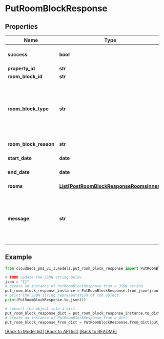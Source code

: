 # PutRoomBlockResponse


## Properties

Name | Type | Description | Notes
------------ | ------------- | ------------- | -------------
**success** | **bool** | Returns if the request could be completed | [optional] 
**property_id** | **str** | Property ID | [optional] 
**room_block_id** | **str** | Room block ID | [optional] 
**room_block_type** | **str** | Room block type. ‘blocked’ - Room block. ‘out_of_service’ - Out of service block. &#39;courtesy_hold&#39; - Courtesy hold. | [optional] 
**room_block_reason** | **str** | Room block reason | [optional] 
**start_date** | **date** | Room block start date | [optional] 
**end_date** | **date** | Room block end date | [optional] 
**rooms** | [**List[PostRoomBlockResponseRoomsInner]**](PostRoomBlockResponseRoomsInner.md) | All rooms for room block | [optional] 
**message** | **str** | To be used in case any error occurs (if success &#x3D; false).  If success &#x3D; true, it does not exist. | [optional] 

## Example

```python
from cloudbeds_pms_v1_3.models.put_room_block_response import PutRoomBlockResponse

# TODO update the JSON string below
json = "{}"
# create an instance of PutRoomBlockResponse from a JSON string
put_room_block_response_instance = PutRoomBlockResponse.from_json(json)
# print the JSON string representation of the object
print(PutRoomBlockResponse.to_json())

# convert the object into a dict
put_room_block_response_dict = put_room_block_response_instance.to_dict()
# create an instance of PutRoomBlockResponse from a dict
put_room_block_response_from_dict = PutRoomBlockResponse.from_dict(put_room_block_response_dict)
```
[[Back to Model list]](../README.md#documentation-for-models) [[Back to API list]](../README.md#documentation-for-api-endpoints) [[Back to README]](../README.md)


